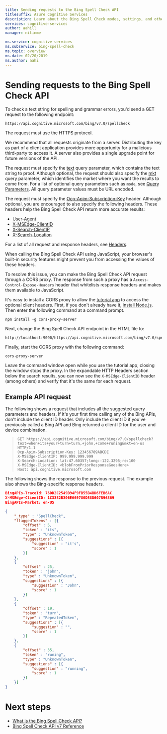 ```yaml
---
title: Sending requests to the Bing Spell Check API
titlesuffix: Azure Cognitive Services
description: Learn about the Bing Spell Check modes, settings, and other information relating to the API.
services: cognitive-services
author: aahill
manager: nitinme

ms.service: cognitive-services
ms.subservice: bing-spell-check
ms.topic: overview
ms.date: 02/20/2019
ms.author: aahi
---
```


# Sending requests to the Bing Spell Check API

To check a text string for spelling and grammar errors, you'd send a GET request to the following endpoint:

```
https://api.cognitive.microsoft.com/bing/v7.0/spellcheck
```

The request must use the HTTPS protocol.

We recommend that all requests originate from a server. Distributing the key as part of a client application provides more opportunity for a malicious third-party to access it. A server also provides a single upgrade point for future versions of the API.

The request must specify the [text](https://docs.microsoft.com/rest/api/cognitiveservices/bing-spell-check-api-v5-reference#text) query parameter, which contains the text string to proof. Although optional, the request should also specify the [mkt](https://docs.microsoft.com/rest/api/cognitiveservices/bing-spell-check-api-v5-reference#mkt) query parameter, which identifies the market where you want the results to come from. For a list of optional query parameters such as `mode`, see [Query Parameters](https://docs.microsoft.com/rest/api/cognitiveservices/bing-spell-check-api-v5-reference#query-parameters). All query parameter values must be URL encoded.

The request must specify the [Ocp-Apim-Subscription-Key](https://docs.microsoft.com/rest/api/cognitiveservices/bing-spell-check-api-v5-reference#subscriptionkey) header. Although optional, you are encouraged to also specify the following headers. These headers help the Bing Spell Check API return more accurate results:

- [User-Agent](https://docs.microsoft.com/rest/api/cognitiveservices/bing-spell-check-api-v5-reference#useragent)
- [X-MSEdge-ClientID](https://docs.microsoft.com/rest/api/cognitiveservices/bing-spell-check-api-v5-reference#clientid)
- [X-Search-ClientIP](https://docs.microsoft.com/rest/api/cognitiveservices/bing-spell-check-api-v5-reference#clientip)
- [X-Search-Location](https://docs.microsoft.com/rest/api/cognitiveservices/bing-spell-check-api-v5-reference#location)

For a list of all request and response headers, see [Headers](https://docs.microsoft.com/rest/api/cognitiveservices/bing-spell-check-api-v5-reference#headers).

When calling the Bing Spell Check API using JavaScript, your browser's built-in security features might prevent you from accessing the values of these headers.

To resolve this issue, you can make the Bing Spell Check API request through a CORS proxy. The response from such a proxy has a `Access-Control-Expose-Headers` header that whitelists response headers and makes them available to JavaScript.

It's easy to install a CORS proxy to allow the [tutorial app](../tutorials/spellcheck.md) to access the optional client headers. First, if you don't already have it, [install Node.js](https://nodejs.org/en/download/). Then enter the following command at a command prompt.

    npm install -g cors-proxy-server

Next, change the Bing Spell Check API endpoint in the HTML file to:

    http://localhost:9090/https://api.cognitive.microsoft.com/bing/v7.0/spellcheck/

Finally, start the CORS proxy with the following command:

    cors-proxy-server

Leave the command window open while you use the tutorial app; closing the window stops the proxy. In the expandable HTTP Headers section below the search results, you can now see the `X-MSEdge-ClientID` header (among others) and verify that it's the same for each request.

## Example API request

The following shows a request that includes all the suggested query parameters and headers. If it's your first time calling any of the Bing APIs, don't include the client ID header. Only include the client ID if you've previously called a Bing API and Bing returned a client ID for the user and device combination.

> ```
> GET https://api.cognitive.microsoft.com/bing/v7.0/spellcheck?text=when+its+your+turn+turn,+john,+come+runing&mkt=en-us HTTP/1.1
> Ocp-Apim-Subscription-Key: 123456789ABCDE
> X-MSEdge-ClientIP: 999.999.999.999
> X-Search-Location: lat:47.60357;long:-122.3295;re:100
> X-MSEdge-ClientID: <blobFromPriorResponseGoesHere>
> Host: api.cognitive.microsoft.com
> ```

The following shows the response to the previous request. The example also shows the Bing-specific response headers.

```json
BingAPIs-TraceId: 76DD2C2549B94F9FB55B4BD6FEB6AC
X-MSEdge-ClientID: 1C3352B306E669780D58D607B96869
BingAPIs-Market: en-US

{
    "_type" : "SpellCheck",
    "flaggedTokens" : [{
        "offset" : 5,
        "token" : "its",
        "type" : "UnknownToken",
        "suggestions" : [{
            "suggestion" : "it's",
            "score" : 1
        }]
    },
    {
        "offset" : 25,
        "token" : "john",
        "type" : "UnknownToken",
        "suggestions" : [{
            "suggestion" : "John",
            "score" : 1
        }]
    },
    {
        "offset" : 19,
        "token" : "turn",
        "type" : "RepeatedToken",
        "suggestions" : [{
            "suggestion" : "",
            "score" : 1
        }]
    },
    {
        "offset" : 35,
        "token" : "runing",
        "type" : "UnknownToken",
        "suggestions" : [{
            "suggestion" : "running",
            "score" : 1
        }]
    }]
}
```

# Next steps

- [What is the Bing Spell Check API?](../overview.md)
- [Bing Spell Check API v7 Reference](https://docs.microsoft.com/rest/api/cognitiveservices/bing-spell-check-api-v7-reference)

